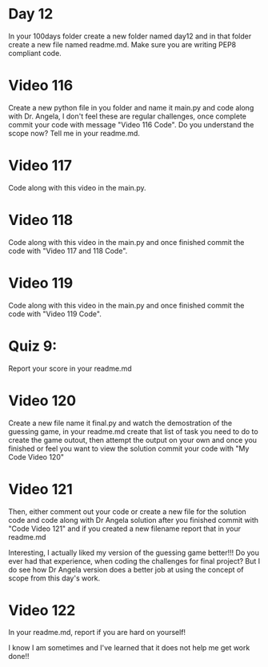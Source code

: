 # Day 12
In your 100days folder create a new folder named day12 and in that folder create a new file named readme.md. Make sure you are writing PEP8 compliant code.

# Video 116
Create a new python file in you folder and name it main.py and code along with Dr. Angela, I don't feel these are regular challenges, once complete commit your code with message "Video 116 Code". Do you understand the scope now? Tell me in your readme.md. 

# Video 117
Code along with this video in the main.py.  

# Video 118
Code along with this video in the main.py and once finished commit the code with "Video 117 and 118 Code".

# Video 119
Code along with this video in the main.py and once finished commit the code with "Video 119 Code".

# Quiz 9:
Report your score in your readme.md

# Video 120 
Create a new file name it final.py and watch the demostration of the guessing game, in your readme.md create that list of task you need to do to create the game outout, then attempt the output on your own and once you finished or feel you want to view the solution commit your code with "My Code Video 120"

# Video 121
Then, either comment out your code or create a new file for the solution code and code along with Dr Angela solution after you finished commit with "Code Video 121" and if you created a new filename report that in your readme.md

Interesting, I actually liked my version of the guessing game better!!!  Do you ever had that experience, when coding the challenges for final project? But I do see how Dr Angela version does a better job at using the concept of scope from this day's work.  

# Video 122
In your readme.md, report if you are hard on yourself! 

I know I am sometimes and I've learned that it does not help me get work done!! 